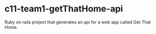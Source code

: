 # c11-team1-getThatHome-api
Ruby on rails project that generates an api for a web app called Get That Home.
